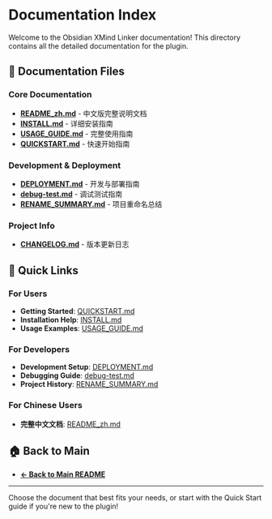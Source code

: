 # Documentation Index

Welcome to the Obsidian XMind Linker documentation! This directory contains all the detailed documentation for the plugin.

## 📖 Documentation Files

### Core Documentation
- **[README_zh.md](README_zh.md)** - 中文版完整说明文档
- **[INSTALL.md](INSTALL.md)** - 详细安装指南
- **[USAGE_GUIDE.md](USAGE_GUIDE.md)** - 完整使用指南
- **[QUICKSTART.md](QUICKSTART.md)** - 快速开始指南

### Development & Deployment
- **[DEPLOYMENT.md](DEPLOYMENT.md)** - 开发与部署指南
- **[debug-test.md](debug-test.md)** - 调试测试指南
- **[RENAME_SUMMARY.md](RENAME_SUMMARY.md)** - 项目重命名总结

### Project Info
- **[CHANGELOG.md](CHANGELOG.md)** - 版本更新日志

## 🚀 Quick Links

### For Users
- **Getting Started**: [QUICKSTART.md](QUICKSTART.md)
- **Installation Help**: [INSTALL.md](INSTALL.md)
- **Usage Examples**: [USAGE_GUIDE.md](USAGE_GUIDE.md)

### For Developers
- **Development Setup**: [DEPLOYMENT.md](DEPLOYMENT.md)
- **Debugging Guide**: [debug-test.md](debug-test.md)
- **Project History**: [RENAME_SUMMARY.md](RENAME_SUMMARY.md)

### For Chinese Users
- **完整中文文档**: [README_zh.md](README_zh.md)

## 🏠 Back to Main

- **[← Back to Main README](../README.md)**

---

Choose the document that best fits your needs, or start with the Quick Start guide if you're new to the plugin! 